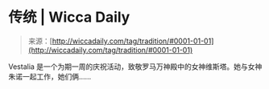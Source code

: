 <!--yml

category: 未分类

date: 2024-06-12 18:24:38

-->

# 传统 | Wicca Daily

> 来源：[http://wiccadaily.com/tag/tradition/#0001-01-01](http://wiccadaily.com/tag/tradition/#0001-01-01)

Vestalia 是一个为期一周的庆祝活动，致敬罗马万神殿中的女神维斯塔。她与女神朱诺一起工作，她们俩……
